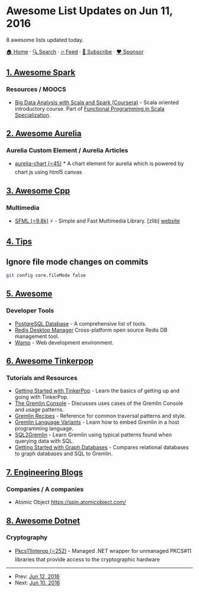 # Awesome List Updates on Jun 11, 2016

8 awesome lists updated today.

[🏠 Home](/README.md) · [🔍 Search](https://www.trackawesomelist.com/search/) · [🔥 Feed](https://www.trackawesomelist.com/rss.xml) · [📮 Subscribe](https://trackawesomelist.us17.list-manage.com/subscribe?u=d2f0117aa829c83a63ec63c2f&id=36a103854c) · [❤️  Sponsor](https://github.com/sponsors/theowenyoung)



## [1. Awesome Spark](/content/awesome-spark/awesome-spark/README.md)

### Resources / MOOCS

*   [Big Data Analysis with Scala and Spark (Coursera)](https://www.coursera.org/learn/big-data-analysys) - Scala oriented introductory course. Part of [Functional Programming in Scala Specialization](https://www.coursera.org/specializations/scala).

## [2. Awesome Aurelia](/content/aurelia-contrib/awesome-aurelia/README.md)

### Aurelia Custom Element / Aurelia Articles

*   [aurelia-chart (⭐45)](https://github.com/grofit/aurelia-chart) \* A chart element for aurelia which is powered by chart js using html5 canvas

## [3. Awesome Cpp](/content/fffaraz/awesome-cpp/README.md)

### Multimedia

*   [SFML (⭐9.8k)](https://github.com/SFML/SFML) :zap: - Simple and Fast Multimedia Library. \[zlib] [website](http://www.sfml-dev.org/)

## [4. Tips](/content/git-tips/tips/README.md)

## Ignore file mode changes on commits

```sh
git config core.fileMode false
```

## [5. Awesome](/content/Awesome-Windows/Awesome/README.md)

### Developer Tools

*   [PostgreSQL Database](http://wiki.postgresql.org/wiki/Community_Guide_to_PostgreSQL_GUI_Tools) - A comprehensive list of tools.
*   [Redis Desktop Manager](http://redisdesktop.com/) Cross-platform open source Redis DB management tool.
*   [Wamp](http://www.wampserver.com/en/) - Web development environment.

## [6. Awesome Tinkerpop](/content/mohataher/awesome-tinkerpop/README.md)

### Tutorials and Resources

*   [Getting Started with TinkerPop](http://tinkerpop.apache.org/docs/current/tutorials/getting-started/) - Learn the basics of getting up and going with TinkerPop.
*   [The Gremlin Console](http://tinkerpop.apache.org/docs/current/tutorials/the-gremlin-console/) - Discusses uses cases of the Gremlin Console and usage patterns.
*   [Gremlin Recipes](http://tinkerpop.apache.org/docs/3.2.1-SNAPSHOT/recipes/) - Reference for common traversal patterns and style.
*   [Gremlin Language Variants](http://tinkerpop.apache.org/docs/3.2.1-SNAPSHOT/tutorials/gremlin-language-variants/) - Learn how to embed Gremlin in a host programming language.
*   [SQL2Gremlin](http://sql2gremlin.com/) - Learn Gremlin using typical patterns found when querying data with SQL.
*   [Getting Started with Graph Databases](https://academy.datastax.com/demos/getting-started-graph-databases) - Compares relational databases to graph databases and SQL to Gremlin.

## [7. Engineering Blogs](/content/kilimchoi/engineering-blogs/README.md)

### Companies / A companies

*   Atomic Object <https://spin.atomicobject.com/>

## [8. Awesome Dotnet](/content/quozd/awesome-dotnet/README.md)

### Cryptography

*   [Pkcs11Interop (⭐252)](https://github.com/Pkcs11Interop/Pkcs11Interop) - Managed .NET wrapper for unmanaged PKCS#11 libraries that provide access to the cryptographic hardware

---

- Prev: [Jun 12, 2016](/content/2016/06/12/README.md)
- Next: [Jun 10, 2016](/content/2016/06/10/README.md)